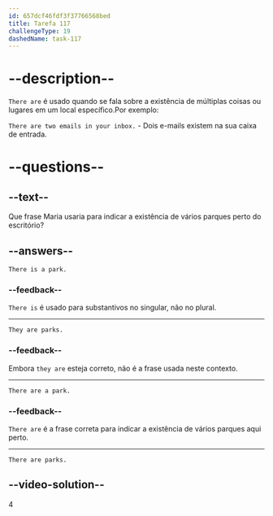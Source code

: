 ```yaml
---
id: 657dcf46fdf3f37766568bed
title: Tarefa 117
challengeType: 19
dashedName: task-117
---
```


# --description--

`There are` é usado quando se fala sobre a existência de múltiplas coisas ou lugares em um local específico.Por exemplo:

`There are two emails in your inbox.` - Dois e-mails existem na sua caixa de entrada.

# --questions--

## --text--

Que frase Maria usaria para indicar a existência de vários parques perto do escritório?

## --answers--

`There is a park.`

### --feedback--

`There is` é usado para substantivos no singular, não no plural.

---

`They are parks.`

### --feedback--

Embora `they are` esteja correto, não é a frase usada neste contexto.

---

`There are a park.`

### --feedback--

`There are` é a frase correta para indicar a existência de vários parques aqui perto.

---

`There are parks.`

## --video-solution--

4
